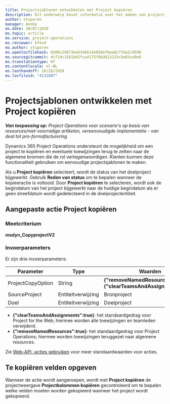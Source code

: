 ```yaml
---
title: Projectsjablonen ontwikkelen met Project kopiëren
description: Dit onderwerp bevat informatie over het maken van projectsjablonen met de aangepaste actie Project kopiëren.
author: stsporen
manager: Annbe
ms.date: 10/07/2020
ms.topic: article
ms.service: project-operations
ms.reviewer: kfend
ms.author: stsporen
ms.openlocfilehash: 0100c29873be6346614e958ef6ea0c77da2c9590
ms.sourcegitcommit: 4cf1dc1561b92fca4175f0b3813133c5e63ce8e6
ms.translationtype: HT
ms.contentlocale: nl-NL
ms.lasthandoff: 10/28/2020
ms.locfileid: "4131607"
---
```

# <a name="develop-project-templates-with-copy-project"></a>Projectsjablonen ontwikkelen met Project kopiëren

_**Van toepassing op:** Project Operations voor scenario's op basis van resources/niet-voorradige artikelen, vereenvoudigde implementatie - van deal tot pro-formafacturering_

Dynamics 365 Project Operations ondersteunt de mogelijkheid om een project te kopiëren en eventuele toewijzingen terug te zetten naar de algemene bronnen die de rol vertegenwoordigen. Klanten kunnen deze functionaliteit gebruiken om eenvoudige projectsjablonen te maken.

Als u **Project kopiëren** selecteert, wordt de status van het doelproject bijgewerkt. Gebruik **Reden van status** om te bepalen wanneer de kopieeractie is voltooid. Door **Project kopiëren** te selecteren, wordt ook de begindatum van het project bijgewerkt naar de huidige begindatum als er geen streefdatum wordt gedetecteerd in de doelprojectentiteit.

## <a name="copy-project-custom-action"></a>Aangepaste actie Project kopiëren 

### <a name="name"></a>Meetcriterium 

**msdyn_CopyprojectV2**

### <a name="input-parameters"></a>Invoerparameters
Er zijn drie invoerparameters:

| Parameter          | Type   | Waarden                                                   | 
|--------------------|--------|----------------------------------------------------------|
| ProjectCopyOption  | String | **{"removeNamedResources":true}** of **{"clearTeamsAndAssignments":true}** |
| SourceProject      | Entiteitverwijzing | Bronproject |
| Doel             | Entiteitverwijzing | Doelproject |


- **{"clearTeamsAndAssignments":true}**: het standaardgedrag voor Project for the Web; hiermee worden alle toewijzingen en teamleden verwijderd.
- **{"removeNamedResources":true}**: het standaardgedrag voor Project Operations; hiermee worden toewijzingen teruggezet naar algemene resources.

Zie [Web-API -acties gebruiken](https://docs.microsoft.com/powerapps/developer/common-data-service/webapi/use-web-api-actions) voor meer standaardwaarden voor acties.

## <a name="specify-fields-to-copy"></a>Te kopiëren velden opgeven 
Wanneer de actie wordt aangeroepen, wordt met **Project kopiëren** de projectweergave **Projectkolommen kopiëren** gecontroleerd om te bepalen welke velden moeten worden gekopieerd wanneer het project wordt gekopieerd.
